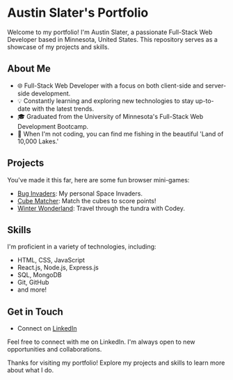 # Austin Slater's Portfolio

Welcome to my portfolio! I'm Austin Slater, a passionate Full-Stack Web Developer based in Minnesota, United States. This repository serves as a showcase of my projects and skills.

## About Me

- 🌐 Full-Stack Web Developer with a focus on both client-side and server-side development.
- 💡 Constantly learning and exploring new technologies to stay up-to-date with the latest trends.
- 🎓 Graduated from the University of Minnesota's Full-Stack Web Development Bootcamp.
- 🎣 When I'm not coding, you can find me fishing in the beautiful 'Land of 10,000 Lakes.'

## Projects

You've made it this far, here are some fun browser mini-games:

- [Bug Invaders](https://austinslatey.github.io/bug-invaders/): My personal Space Invaders.
- [Cube Matcher](https://austinslatey.github.io/Cube-Matcher/): Match the cubes to score points!
- [Winter Wonderland](https://austinslatey.github.io/winter-wonderland/): Travel through the tundra with Codey.

## Skills

I'm proficient in a variety of technologies, including:

- HTML, CSS, JavaScript
- React.js, Node.js, Express.js
- SQL, MongoDB
- Git, GitHub
- and more!

## Get in Touch

- Connect on [LinkedIn](https://www.linkedin.com/in/austin-slater-1141b8225/)


Feel free to connect with me on LinkedIn. I'm always open to new opportunities and collaborations.

Thanks for visiting my portfolio! Explore my projects and skills to learn more about what I do.